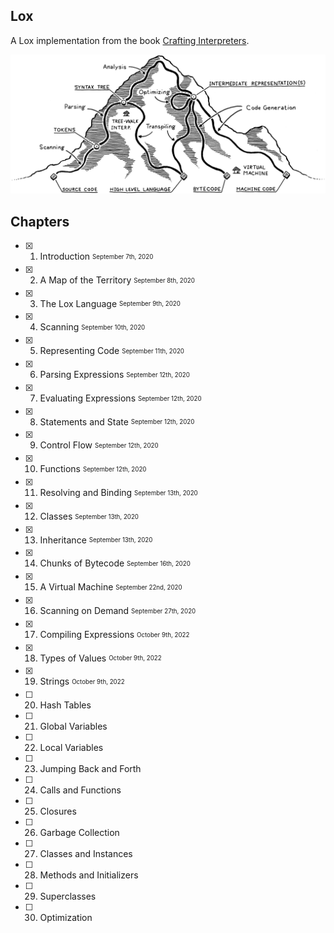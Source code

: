 ## Lox
A Lox implementation from the book [Crafting Interpreters](https://craftinginterpreters.com).

<img src=".github/mountain.png">

## Chapters
- [x] 1. Introduction <sub><sup>September 7th, 2020</sup></sub>
- [x] 2. A Map of the Territory <sub><sup>September 8th, 2020</sup></sub>
- [x] 3. The Lox Language <sub><sup>September 9th, 2020</sup></sub>
- [x] 4. Scanning <sub><sup>September 10th, 2020</sup></sub>
- [x] 5. Representing Code <sub><sup>September 11th, 2020</sup></sub>
- [x] 6. Parsing Expressions <sub><sup>September 12th, 2020</sup></sub>
- [x] 7. Evaluating Expressions <sub><sup>September 12th, 2020</sup></sub>
- [x] 8. Statements and State <sub><sup>September 12th, 2020</sup></sub>
- [x] 9. Control Flow <sub><sup>September 12th, 2020</sup></sub>
- [x] 10. Functions <sub><sup>September 12th, 2020</sup></sub>
- [x] 11. Resolving and Binding <sub><sup>September 13th, 2020</sup></sub>
- [x] 12. Classes <sub><sup>September 13th, 2020</sup></sub>
- [x] 13. Inheritance <sub><sup>September 13th, 2020</sup></sub>
- [x] 14. Chunks of Bytecode <sub><sup>September 16th, 2020</sup></sub>
- [x] 15. A Virtual Machine <sub><sup>September 22nd, 2020</sup></sub>
- [x] 16. Scanning on Demand <sub><sup>September 27th, 2020</sup></sub>
- [x] 17. Compiling Expressions <sub><sup>October 9th, 2022</sup></sub>
- [x] 18. Types of Values <sub><sup>October 9th, 2022</sup></sub>
- [x] 19. Strings <sub><sup>October 9th, 2022</sup></sub>
- [ ] 20. Hash Tables
- [ ] 21. Global Variables
- [ ] 22. Local Variables
- [ ] 23. Jumping Back and Forth
- [ ] 24. Calls and Functions
- [ ] 25. Closures
- [ ] 26. Garbage Collection
- [ ] 27. Classes and Instances
- [ ] 28. Methods and Initializers
- [ ] 29. Superclasses
- [ ] 30. Optimization
